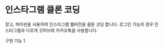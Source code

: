 # 인스타그램 클론 코딩

장고, 파이썬을 사용하여 인스타그램 웹버전을 클론 코딩 합니다.
로그인 기능의 경우 인스타그램과 다르게 깃허브와 카카오톡을 사용합니다.

구현 기능
1. 